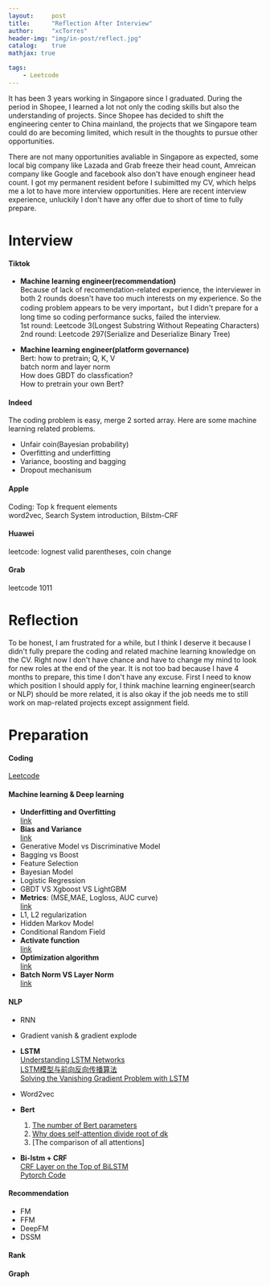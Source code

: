 ```yaml
---
layout:     post
title:      "Reflection After Interview"
author:     "xcTorres"
header-img: "img/in-post/reflect.jpg"
catalog:    true
mathjax: true

tags:
    - Leetcode
---  
```


It has been 3 years working in Singapore since I graduated. During the period in Shopee, I learned a lot not only the coding skills but also the understanding of projects. Since Shopee has decided to shift the engineering center to China mainland, the projects that we Singapore team could do are becoming limited, which result in the thoughts to pursue other opportunities.  

There are not many opportunities avaliable in Singapore as expected, some local big company like Lazada and Grab freeze their head count, Amreican company like Google and facebook also don't have enough engineer head count. I got my permanent resident before I subimitted my CV, which helps me a lot to have more interview opportunities. Here are recent interview experience, unluckily I don't have any offer due to short of time to fully prepare.

# Interview  
#### Tiktok  
- **Machine learning engineer(recommendation)**  
Because of lack of recomendation-related experience, the interviewer in both 2 rounds doesn't have too much interests on my experience. So the coding problem appears to be very important，but I didn't prepare for a long time so coding performance sucks, failed the interview.  
  1st round: Leetcode 3(Longest Substring Without Repeating Characters)  
  2nd round: Leetcode 297(Serialize and Deserialize Binary Tree)

- **Machine learning engineer(platform governance)**  
Bert: how to pretrain; Q, K, V  
batch norm and layer norm  
How does GBDT do classfication?  
How to pretrain your own Bert?

#### Indeed  
The coding problem is easy, merge 2 sorted array. Here are some machine learning related problems.  

- Unfair coin(Bayesian probability)  
- Overfitting and underfitting  
- Variance, boosting and bagging  
- Dropout mechanisum


#### Apple
Coding: Top k frequent elements  
word2vec, Search System introduction, Bilstm-CRF


#### Huawei
leetcode: lognest valid parentheses, coin change  


#### Grab  
leetcode 1011

# Reflection  
To be honest, I am frustrated for a while, but I think I deserve it because I didn't fully prepare the coding and related machine learning knowledge on the CV. Right now I don't have chance and have to change my mind to look for new roles at the end of the year. It is not too bad because I have 4 months to prepare, this time I don't have any excuse. First I need to know which position I should apply for, I think machine learning engineer(search or NLP) should be more related, it is also okay if the job needs me to still work on map-related projects except assignment field.


# Preparation

#### Coding
[Leetcode](https://docs.google.com/spreadsheets/d/1l7Gvrubuscs0iwDPov053wGWV_uNg0yK_991JDeNIH0/edit#gid=2023823697)

#### Machine learning & Deep learning
- **Underfitting and Overfitting**  
  [link](https://www.cnblogs.com/zhhfan/p/10476761.html)
- **Bias and Variance**  
  [link](https://towardsdatascience.com/understanding-the-bias-variance-tradeoff-165e6942b229)  
- Generative Model vs Discriminative Model
- Bagging vs Boost  
- Feature Selection  
- Bayesian Model  
- Logistic Regression  
- GBDT VS Xgboost VS LightGBM  
- **Metrics**: (MSE,MAE, Logloss, AUC curve)  
  [link](https://blog.csdn.net/Dby_freedom/article/details/89814644)  
- L1, L2 regularization  
- Hidden Markov Model  
- Conditional Random Field  
- **Activate function**  
  [link](https://towardsdatascience.com/comparison-of-activation-functions-for-deep-neural-networks-706ac4284c8a)
- **Optimization algorithm**  
  [link](https://www.kdnuggets.com/2020/12/optimization-algorithms-neural-networks.html)  
- **Batch Norm VS Layer Norm**  
  [link](https://bbs.huaweicloud.com/blogs/329066)


#### NLP  
- RNN  
- Gradient vanish & gradient explode
- **LSTM**  
  [Understanding LSTM Networks](https://colah.github.io/posts/2015-08-Understanding-LSTMs/)  
  [LSTM模型与前向反向传播算法](https://www.cnblogs.com/pinard/p/6519110.html)  
  [Solving the Vanishing Gradient Problem with LSTM](https://www.codingninjas.com/codestudio/library/solving-the-vanishing-gradient-problem-with-lstm)
- Word2vec  
- **Bert**  
  1) [The number of Bert parameters](https://zhuanlan.zhihu.com/p/144582114)  
  2) [Why does self-attention divide root of dk](https://blog.csdn.net/suibianshen2012/article/details/122141294)  
  3) [The comparison of all attentions]
  

- **Bi-lstm + CRF**  
  [CRF Layer on the Top of BiLSTM](https://createmomo.github.io/)  
  [Pytorch Code](https://pytorch.org/tutorials/beginner/nlp/advanced_tutorial.html)

#### Recommendation  
- FM  
- FFM
- DeepFM  
- DSSM


#### Rank


#### Graph
